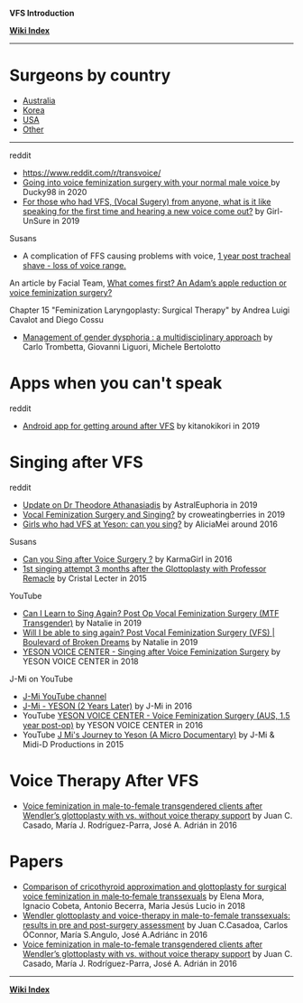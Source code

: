 **VFS Introduction**

**<span class="internal">[Wiki Index](https://github.com/zp100/Transgender_Surgeries/blob/main/wiki/TransWiki/wiki/index/index.md)</span>**

---

# Surgeons by country

* <span class="internal">[Australia](https://github.com/zp100/Transgender_Surgeries/blob/main/wiki/TransSurgeriesWiki/wiki/vfs/australia/australia.md)</span>
* <span class="internal">[Korea](https://github.com/zp100/Transgender_Surgeries/blob/main/wiki/TransSurgeriesWiki/wiki/vfs/korea/korea.md)</span>
* <span class="internal">[USA](https://github.com/zp100/Transgender_Surgeries/blob/main/wiki/TransSurgeriesWiki/wiki/vfs/usa/usa.md)</span>
* <span class="internal">[Other](https://github.com/zp100/Transgender_Surgeries/blob/main/wiki/TransSurgeriesWiki/wiki/vfs/other/other.md)</span>

---

reddit

* https://www.reddit.com/r/transvoice/
* [Going into voice feminization surgery with your normal male voice ](https://www.reddit.com/r/transvoice/comments/ejid7y/going_into_voice_feminization_surgery_with_your/) by Ducky98 in 2020
* [For those who had VFS, (Vocal Sugery) from anyone, what is it like speaking for the first time and hearing a new voice come out?](https://www.reddit.com/r/Transgender_Surgeries/comments/dsn6zm/for_those_who_had_vfs_vocal_sugery_from_anyone/) by Girl-UnSure in 2019

Susans

* A complication of FFS causing problems with voice, [ 1 year post tracheal shave - loss of voice range.](https://www.susans.org/forums/index.php?topic=234799.0)

An article by Facial Team, [What comes first? An Adam’s apple reduction or voice feminization surgery?](https://facialteam.eu/blog/ffs-surgery/adams-apple-reduction-voice-feminization-surgery/)

Chapter 15 "Feminization Laryngoplasty: Surgical Therapy" by Andrea Luigi Cavalot and Diego Cossu

* [Management of gender dysphoria : a multidisciplinary approach](https://trove.nla.gov.au/work/199509859?q&versionId=218655499+222094601) by Carlo Trombetta, Giovanni Liguori, Michele Bertolotto

# Apps when you can't speak

reddit

* [Android app for getting around after VFS](https://www.reddit.com/r/Transgender_Surgeries/comments/besd8n/android_app_for_getting_around_after_vfs/) by kitanokikori in 2019

# Singing after VFS

reddit

* [Update on Dr Theodore Athanasiadis](https://www.reddit.com/r/transgenderau/comments/dwkr2u/update_on_dr_theodore_athanasiadis/) by AstralEuphoria in 2019
* [Vocal Feminization Surgery and Singing?](https://www.reddit.com/r/Transgender_Surgeries/comments/dks83j/vocal_feminization_surgery_and_singing/) by croweatingberries in 2019
* [Girls who had VFS at Yeson: can you sing?](https://www.reddit.com/r/asktransgender/comments/52epdy/girls_who_had_vfs_at_yeson_can_you_sing/) by AliciaMei around 2016

Susans

* [Can you Sing after Voice Surgery ?](https://www.susans.org/forums/index.php?topic=206640.0) by KarmaGirl in 2016
* [1st singing attempt 3 months after the Glottoplasty with Professor Remacle](https://www.susans.org/forums/index.php/topic,194899.0.html) by 	Cristal Lecter in 2015

YouTube

* [Can I Learn to Sing Again? Post Op Vocal Feminization Surgery (MTF Transgender)](https://www.youtube.com/watch?v=sOxrQgZHeYE) by Natalie in 2019
* [Will I be able to sing again? Post Vocal Feminization Surgery (VFS) | Boulevard of Broken Dreams](https://www.youtube.com/watch?v=mp8DCidJec4) by Natalie in 2019
* [YESON VOICE CENTER - Singing after Voice Feminization Surgery](https://www.youtube.com/watch?v=fIvtZ3Yjarg) by YESON VOICE CENTER in 2018

J-Mi on YouTube

* [J-Mi YouTube channel](https://www.youtube.com/channel/UCJdd2kT367R_dnPCL_47MNw/videos)
* [J-Mi - YESON \(2 Years Later\)](https://www.youtube.com/watch?v=E_fRE62EoSE) by J-Mi in 2016
* YouTube [YESON VOICE CENTER - Voice Feminization Surgery \(AUS, 1.5 year post-op\)](https://www.youtube.com/watch?v=b-V4wDJbtJk) by YESON VOICE CENTER in 2016
* YouTube [J Mi's Journey to Yeson \(A Micro Documentary\)](https://www.youtube.com/watch?v=tcWyFWBmb1I) by J-Mi & Midi-D Productions in 2015

# Voice Therapy After VFS

* [Voice feminization in male-to-female transgendered clients after Wendler’s glottoplasty with vs. without voice therapy support](https://link.springer.com/article/10.1007/s00405-016-4420-8) by Juan C. Casado, María J. Rodríguez-Parra, José A. Adrián in 2016

# Papers

* [Comparison of cricothyroid approximation and glottoplasty for surgical voice feminization in male‐to‐female transsexuals](https://onlinelibrary.wiley.com/doi/abs/10.1002/lary.27172) by Elena Mora, Ignacio Cobeta, Antonio Becerra, Maria Jesús Lucio in 2018
* [Wendler glottoplasty and voice-therapy in male-to-female transsexuals: results in pre and post-surgery assessment](https://www.sciencedirect.com/science/article/pii/S0001651915000552?via%3Dihub) by Juan C.Casadoa, Carlos ÓConnor, María S.Angulo, José A.Adriánc in 2016
* [Voice feminization in male-to-female transgendered clients after Wendler’s glottoplasty with vs. without voice therapy support](https://link.springer.com/article/10.1007/s00405-016-4420-8) by Juan C. Casado, María J. Rodríguez-Parra, José A. Adrián in 2016

---

**<span class="internal">[Wiki Index](https://github.com/zp100/Transgender_Surgeries/blob/main/wiki/TransWiki/wiki/index/index.md)</span>**

